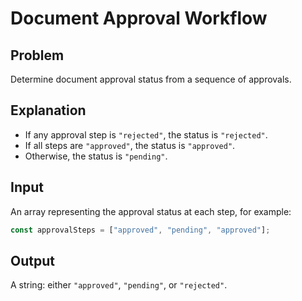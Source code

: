 # Document Approval Workflow

## Problem

Determine document approval status from a sequence of approvals.

## Explanation

- If any approval step is `"rejected"`, the status is `"rejected"`.
- If all steps are `"approved"`, the status is `"approved"`.
- Otherwise, the status is `"pending"`.

## Input

An array representing the approval status at each step, for example:

```js
const approvalSteps = ["approved", "pending", "approved"];
```

## Output

A string: either `"approved"`, `"pending"`, or `"rejected"`.
